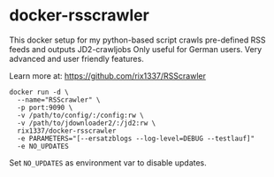 # docker-rsscrawler
This docker setup for my python-based script crawls pre-defined RSS feeds and outputs JD2-crawljobs
Only useful for German users. Very advanced and user friendly features.

Learn more at:
https://github.com/rix1337/RSScrawler

```
docker run -d \
  --name="RSScrawler" \
  -p port:9090 \
  -v /path/to/config/:/config:rw \
  -v /path/to/jdownloader2/:/jd2:rw \
  rix1337/docker-rsscrawler
  -e PARAMETERS="[--ersatzblogs --log-level=DEBUG --testlauf]"
  -e NO_UPDATES
  ```
Set ```NO_UPDATES``` as environment var to disable updates.
